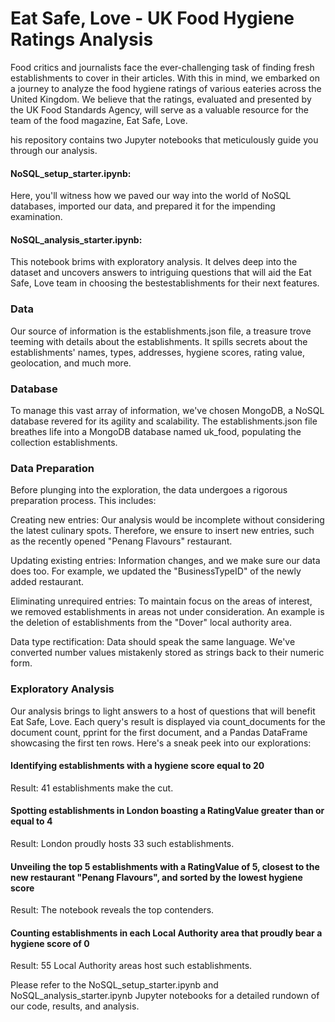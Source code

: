 # Eat Safe, Love - UK Food Hygiene Ratings Analysis

Food critics and journalists face the ever-challenging task of finding fresh establishments to cover in their articles. With this in mind, we embarked on a journey to analyze the food hygiene ratings of various eateries across the United Kingdom. We believe that the ratings, evaluated and presented by the UK Food Standards Agency, will serve as a valuable resource for the team of the food magazine, Eat Safe, Love.

his repository contains two Jupyter notebooks that meticulously guide you through our analysis.

#### NoSQL_setup_starter.ipynb: 
Here, you'll witness how we paved our way into the world of NoSQL databases, imported our data, and prepared it for the impending examination.

#### NoSQL_analysis_starter.ipynb: 
This notebook brims with exploratory analysis. It delves deep into the dataset and uncovers answers to intriguing questions that will aid the Eat Safe, Love team in choosing the bestestablishments for their next features.

### Data

Our source of information is the establishments.json file, a treasure trove teeming with details about the establishments. It spills secrets about the establishments' names, types, addresses, hygiene scores, rating value, geolocation, and much more.

### Database

To manage this vast array of information, we've chosen MongoDB, a NoSQL database revered for its agility and scalability. The establishments.json file breathes life into a MongoDB database named uk_food, populating the collection establishments.

### Data Preparation

Before plunging into the exploration, the data undergoes a rigorous preparation process. This includes:

Creating new entries: Our analysis would be incomplete without considering the latest culinary spots. Therefore, we ensure to insert new entries, such as the recently opened "Penang Flavours" restaurant.

Updating existing entries: Information changes, and we make sure our data does too. For example, we updated the "BusinessTypeID" of the newly added restaurant.

Eliminating unrequired entries: To maintain focus on the areas of interest, we removed establishments in areas not under consideration. An example is the deletion of establishments from the "Dover" local authority area.

Data type rectification: Data should speak the same language. We've converted number values mistakenly stored as strings back to their numeric form.

### Exploratory Analysis

Our analysis brings to light answers to a host of questions that will benefit Eat Safe, Love. Each query's result is displayed via count_documents for the document count, pprint for the first document, and a Pandas DataFrame showcasing the first ten rows. Here's a sneak peek into our explorations:

#### Identifying establishments with a hygiene score equal to 20

Result: 41 establishments make the cut.

#### Spotting establishments in London boasting a RatingValue greater than or equal to 4

Result: London proudly hosts 33 such establishments.

#### Unveiling the top 5 establishments with a RatingValue of 5, closest to the new restaurant "Penang Flavours", and sorted by the lowest hygiene score

Result: The notebook reveals the top contenders.

#### Counting establishments in each Local Authority area that proudly bear a hygiene score of 0

Result: 55 Local Authority areas host such establishments.

Please refer to the NoSQL_setup_starter.ipynb and NoSQL_analysis_starter.ipynb Jupyter notebooks for a detailed rundown of our code, results, and analysis.
